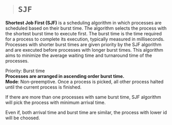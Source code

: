 > # ```SJF```

**Shortest Job First (SJF)** is a scheduling algorithm in which processes are scheduled based on their burst time. The algorithm selects the process with the shortest burst time to execute first. The burst time is the time required for a process to complete its execution, typically measured in milliseconds. Processes with shorter burst times are given priority by the SJF algorithm and are executed before processes with longer burst times. This algorithm aims to minimize the average waiting time and turnaround time of the processes.

Priority: Burst time  
**Processes are arranged in ascending order burst time.**  
**Mode**: Non-preemptive. Once a process is picked, all other process halted until the current process is finished.

If there are more than one processes with same burst time, SJF algorithm will pick the process with minimum arrival time.

Even if, both arrival time and burst time are similar, the process with lower id will be choosed.

